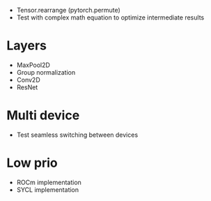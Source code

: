 + Tensor.rearrange (pytorch.permute)
+ Test with complex math equation to optimize intermediate results

# Layers
+ MaxPool2D
+ Group normalization
+ Conv2D
+ ResNet

# Multi device
+ Test seamless switching between devices

# Low prio
+ ROCm implementation
+ SYCL implementation